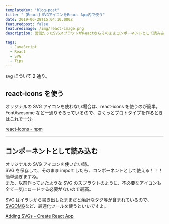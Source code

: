 ```yaml
---
templateKey: "blog-post"
title: "【React】SVGアイコンをReact App内で使う"
date: 2019-06-28T15:04:10.000Z
featuredpost: false
featuredimage: /img/react-image.png
description: 面倒だったSVGスプラウトがReactならそのままコンポーネントとして読み込める。

tags:
  - JavaScript
  - React
  - SVG
  - Tips
---
```


svg について 2 通り。

## react-icons を使う

オリジナルの SVG アイコンを使わない場合は、react-icons を使うのが簡単。  
FontAwesome など一通りそろっているので、さくっとプロトタイプを作るときはこれで十分。

[react-icons - npm](https://www.npmjs.com/package/react-icons)

---

## コンポーネントとして読み込む

オリジナルの SVG アイコンを使いたい時。  
SVG を保存して、そのまま import したら、コンポーネントとして使える！！！  
簡単過ぎますね。  
また、以前作っていたような SVG のスプラウトのように、不必要なアイコンも全て一気にロードする必要がないので最高。

SVG はイラレから書き出したままだと余計なタグ等が含まれているので、[SVGOMG](https://jakearchibald.github.io/svgomg/)など、最適化ツールを使うといいですよ。

[Adding SVGs - Create React App](https://facebook.github.io/create-react-app/docs/adding-images-fonts-and-files#adding-svgs)
